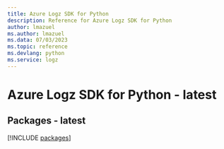 ```yaml
---
title: Azure Logz SDK for Python
description: Reference for Azure Logz SDK for Python
author: lmazuel
ms.author: lmazuel
ms.data: 07/03/2023
ms.topic: reference
ms.devlang: python
ms.service: logz
---
```

# Azure Logz SDK for Python - latest
## Packages - latest
[!INCLUDE [packages](logz-index.md)]